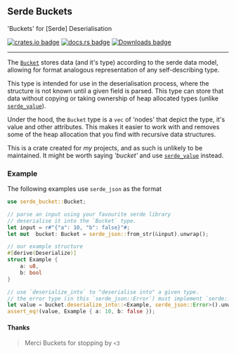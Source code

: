 ## Serde Buckets

'Buckets' for [Serde] Deserialisation

[![crates.io badge](https://img.shields.io/crates/v/serde_bucket.svg?style=for-the-badge)](https://crates.io/crates/tycho)
[![docs.rs badge](https://img.shields.io/docsrs/serde_bucket.svg?style=for-the-badge&color=blue)](https://docs.rs/tycho)
[![Downloads badge](https://img.shields.io/crates/d/serde_bucket.svg?style=for-the-badge)](https://crates.io/crates/tycho)

---

The [`Bucket`] stores data (and it's type) according to the serde data model,
allowing for format analogous representation of any self-describing type.

This type is intended for use in the deserialisation process, where the structure is
not known until a given field is parsed. This type can store that data without
copying or taking ownership of heap allocated types (unlike [`serde_value`](serde_value)).

Under the hood, the `Bucket` type is a `vec` of 'nodes' that depict the type, it's value
and other attributes. This makes it easier to work with and removes some of the
heap allocation that you find with recursive data structures.

This is a crate created for *my* projects, and as such is unlikely to be maintained.
It might be worth saying *'bucket'* and use [`serde_value`] instead.

[`Bucket`]: https://docs.rs/serde_bucket/0.1.1/serde_bucket/struct.Bucket.html
[`serde`]: https://serde.rs
[`serde_value`]: https://docs.rs/serde-value/0.7.0/serde_value/


### Example
The following examples use `serde_json` as the format 

```rust
use serde_bucket::Bucket;

// parse an input using your favourite serde library
// deserialise it into the `Bucket` type.
let input = r#"{"a": 10, "b": false}"#;
let mut  bucket: Bucket = serde_json::from_str(&input).unwrap();

// our example structure
#[derive(Deserialize)]
struct Example {
    a: u8,
    b: bool
}

// use `deserialize_into` to "deserialise into" a given type.
// the error type (in this `serde_json::Error`) must implement `serde::de::Error`
let value = bucket.deserialize_into::<Example, serde_json::Error>().unwrap();
assert_eq!(value, Example { a: 10, b: false });
```


#### Thanks
> Merci Buckets for stopping by `<3`